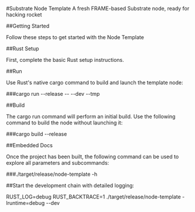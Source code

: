 #Substrate Node Template
A fresh FRAME-based Substrate node, ready for hacking rocket

##Getting Started

Follow these steps to get started with the Node Template

##Rust Setup

First, complete the basic Rust setup instructions.

##Run

Use Rust's native cargo command to build and launch the template node:

###cargo run --release -- --dev --tmp

##Build

The cargo run command will perform an initial build. Use the following command to build the node without launching it:

###cargo build --release


##Embedded Docs

Once the project has been built, the following command can be used to explore all parameters and subcommands:

###./target/release/node-template -h

##Start the development chain with detailed logging:

RUST_LOG=debug RUST_BACKTRACE=1 ./target/release/node-template -lruntime=debug --dev
